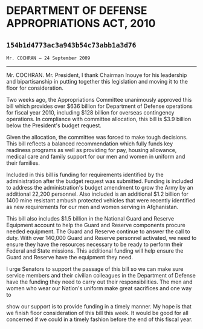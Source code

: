 # DEPARTMENT OF DEFENSE APPROPRIATIONS ACT, 2010
## `154b1d4773ac3a943b54c73abb1a3d76`
`Mr. COCHRAN — 24 September 2009`

---


Mr. COCHRAN. Mr. President, I thank Chairman Inouye for his 
leadership and bipartisanship in putting together this legislation and 
moving it to the floor for consideration.

Two weeks ago, the Appropriations Committee unanimously approved this 
bill which provides over $636 billion for Department of Defense 
operations for fiscal year 2010, including $128 billion for overseas 
contingency operations. In compliance with committee allocation, this 
bill is $3.9 billion below the President's budget request.

Given the allocation, the committee was forced to make tough 
decisions. This bill reflects a balanced recommendation which fully 
funds key readiness programs as well as providing for pay, housing 
allowance, medical care and family support for our men and women in 
uniform and their families.

Included in this bill is funding for requirements identified by the 
administration after the budget request was submitted. Funding is 
included to address the administration's budget amendment to grow the 
Army by an additional 22,200 personnel. Also included is an additional 
$1.2 billion for 1400 mine resistant ambush protected vehicles that 
were recently identified as new requirements for our men and women 
serving in Afghanistan.

This bill also includes $1.5 billion in the National Guard and 
Reserve Equipment account to help the Guard and Reserve components 
procure needed equipment. The Guard and Reserve continue to answer the 
call to duty. With over 140,000 Guard and Reserve personnel activated, 
we need to ensure they have the resources necessary to be ready to 
perform their Federal and State missions. This additional funding will 
help ensure the Guard and Reserve have the equipment they need.

I urge Senators to support the passage of this bill so we can make 
sure service members and their civilian colleagues in the Department of 
Defense have the funding they need to carry out their responsibilities. 
The men and women who wear our Nation's uniform make great sacrifices 
and one way to


show our support is to provide funding in a timely manner. My hope is 
that we finish floor consideration of this bill this week. It would be 
good for all concerned if we could in a timely fashion before the end 
of this fiscal year.
